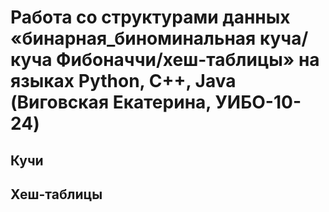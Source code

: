 # Работа со структурами данных «бинарная_биноминальная куча/куча Фибоначчи/хеш-таблицы» на языках Python, C++, Java (Виговская Екатерина, УИБО-10-24)
## Кучи 

## Хеш-таблицы
